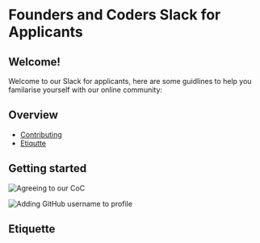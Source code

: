 # Founders and Coders Slack for Applicants 

## Welcome!

Welcome to our Slack for applicants, here are some guidlines to help you familarise yourself with our online community: 

## Overview

* [Contributing](#contributing)
* [Etiqutte](#Etiquette)

## Getting started 

![Agreeing to our CoC](https://user-images.githubusercontent.com/22013117/72914439-9aa11e00-3d36-11ea-8eb6-87c8bcbb6525.gif)

![Adding GitHub username to profile](https://user-images.githubusercontent.com/22013117/72907804-6cb6dc00-3d2c-11ea-8bf4-1d293bdbc370.gif)

## Etiquette 

